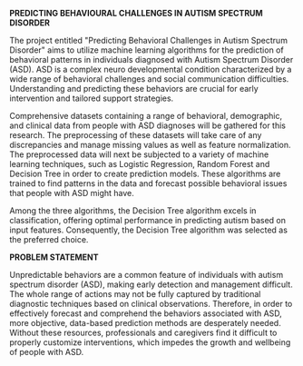 **PREDICTING BEHAVIOURAL CHALLENGES IN AUTISM SPECTRUM DISORDER**


The project entitled "Predicting Behavioral Challenges in Autism Spectrum Disorder" aims to utilize machine learning algorithms for the prediction of behavioral patterns in individuals diagnosed with Autism Spectrum Disorder (ASD). ASD is a complex neuro developmental condition characterized by a wide range of behavioral challenges and social communication difficulties. Understanding and predicting these behaviors are crucial for early intervention and tailored support strategies.


Comprehensive datasets containing a range of behavioral, demographic, and clinical data from people with ASD diagnoses will be gathered for this research. The preprocessing of these datasets will take care of any discrepancies and manage missing values as well as feature normalization. The preprocessed data will next be subjected to a variety of machine learning techniques, such as Logistic Regression, Random Forest and Decision Tree in order to create prediction models. These algorithms are trained to find patterns in the data and forecast possible behavioral issues that people with ASD might have.


Among the three algorithms, the Decision Tree algorithm excels in classification, offering optimal performance in predicting autism based on input features. Consequently, the Decision Tree algorithm was selected as the preferred choice.


**PROBLEM STATEMENT**


Unpredictable behaviors are a common feature of individuals with autism spectrum disorder (ASD), making early detection and management difficult. The whole range of actions may not be fully captured by traditional diagnostic techniques based on clinical observations. Therefore, in order to effectively forecast and comprehend the behaviors associated with ASD, more objective, data-based prediction methods are desperately needed. Without these resources, professionals and caregivers find it difficult to properly customize interventions, which impedes the growth and wellbeing of people with ASD.
